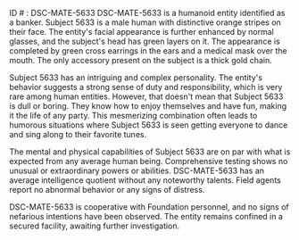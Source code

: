 ID # : DSC-MATE-5633
DSC-MATE-5633 is a humanoid entity identified as a banker. Subject 5633 is a male human with distinctive orange stripes on their face. The entity's facial appearance is further enhanced by normal glasses, and the subject's head has green layers on it. The appearance is completed by green cross earrings in the ears and a medical mask over the mouth. The only accessory present on the subject is a thick gold chain.

Subject 5633 has an intriguing and complex personality. The entity's behavior suggests a strong sense of duty and responsibility, which is very rare among human entities. However, that doesn't mean that Subject 5633 is dull or boring. They know how to enjoy themselves and have fun, making it the life of any party. This mesmerizing combination often leads to humorous situations where Subject 5633 is seen getting everyone to dance and sing along to their favorite tunes.

The mental and physical capabilities of Subject 5633 are on par with what is expected from any average human being. Comprehensive testing shows no unusual or extraordinary powers or abilities. DSC-MATE-5633 has an average intelligence quotient without any noteworthy talents. Field agents report no abnormal behavior or any signs of distress. 

DSC-MATE-5633 is cooperative with Foundation personnel, and no signs of nefarious intentions have been observed. The entity remains confined in a secured facility, awaiting further investigation.